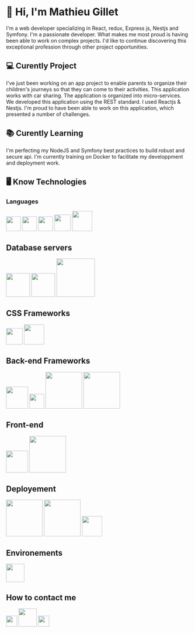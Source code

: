 # 👋 Hi, I'm Mathieu Gillet

I'm a web developer specializing in React, redux, Express js, Nestjs and Symfony.  I'm a passionate developer. What makes me most proud is having been able to work on complex projects.  I'd like to continue discovering this exceptional profession through other project opportunities.

## 💻 Curently Project
I've just been working on an app project to enable parents to organize their children's journeys so that they can come to their activities. This application works with car sharing. The application is organized into micro-services. We developed this application using the REST standard. I used Reactjs & Nestjs. I'm proud to have been able to work on this application, which presented a number of challenges.
 
## 📚 Curently Learning
 I'm perfecting my NodeJS and Symfony best practices to build robust and secure api. I'm currently training on Docker to facilitate my developpment and deployment work.
 
## 🖥️ Know Technologies
### Languages
<img src="https://upload.wikimedia.org/wikipedia/commons/thumb/6/6a/JavaScript-logo.png/600px-JavaScript-logo.png" width="40">
<img src="https://upload.wikimedia.org/wikipedia/commons/thumb/4/4c/Typescript_logo_2020.svg/2048px-Typescript_logo_2020.svg.png" width="40">
<img src="https://upload.wikimedia.org/wikipedia/commons/thumb/6/61/HTML5_logo_and_wordmark.svg/2048px-HTML5_logo_and_wordmark.svg.png" width="40">
<img src="https://upload.wikimedia.org/wikipedia/commons/thumb/d/d5/CSS3_logo_and_wordmark.svg/1200px-CSS3_logo_and_wordmark.svg.png" width="45"> 
<img src="https://cdn-icons-png.flaticon.com/512/528/528261.png" width="55"> 

## Database servers

<img src="https://cdn.worldvectorlogo.com/logos/mysql-6.svg" width="65"> 
<img src="https://upload.wikimedia.org/wikipedia/commons/thumb/2/29/Postgresql_elephant.svg/1200px-Postgresql_elephant.svg.png" width="65">
<img src="https://upload.wikimedia.org/wikipedia/fr/thumb/4/45/MongoDB-Logo.svg/1280px-MongoDB-Logo.svg.png" width="105"> 

## CSS Frameworks

<img src="https://cdn.worldvectorlogo.com/logos/bootstrap-5-1.svg" width="45">
<img src="https://avatars.githubusercontent.com/u/6853419?s=200&v=4" width="55">


## Back-end Frameworks

<img src="https://symfony.com/logos/symfony_black_03.png" width="60">
<img src="https://cdn.worldvectorlogo.com/logos/lumen-1.svg" width="40">
<img src="https://miro.medium.com/v2/resize:fit:1358/1*s9kgU8F1eB7Tzs7sG0YhBg.jpeg" width="100">
<img src="https://miro.medium.com/v2/resize:fit:1400/1*XP-mZOrIqX7OsFInN2ngRQ.png" width="100">

## Front-end

<img src="https://cdn-icons-png.flaticon.com/512/1260/1260775.png" width="60">
<img src="https://upload.wikimedia.org/wikipedia/commons/3/30/Redux_Logo.png" width="100">

## Deployement

<img src="https://cdn.worldvectorlogo.com/logos/heroku-1.svg" width="100">
<img src="https://coursework.vschool.io/content/images/2017/12/surge_static_hosting.png" width="100">
<img src="https://cdn.worldvectorlogo.com/logos/amazon-web-services-logo.svg" width="55">

## Environements

<img src="https://cdn-icons-png.flaticon.com/512/226/226772.png" width="50">




## How to contact me

<a href="mailto:mathieuglt1@gmail.com"><img src="https://cdn-icons-png.flaticon.com/512/732/732200.png" width="30"></a>
<a href="mailto:mathieu.gillet@hotmail.fr"><img src="https://logo-marque.com/wp-content/uploads/2021/02/Outlook-Logo.png" width="50"></a>
<a href="https://www.linkedin.com/in/mathieu-gillet-843a22115/" target="_blank"><img src="https://upload.wikimedia.org/wikipedia/commons/thumb/8/81/LinkedIn_icon.svg/2048px-LinkedIn_icon.svg.png" width="30"></a>

